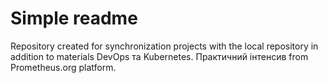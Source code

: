 # Simple readme
Repository created for synchronization projects with the local repository in addition to materials DevOps та Kubernetes. Практичний інтенсив from Prometheus.org platform.
